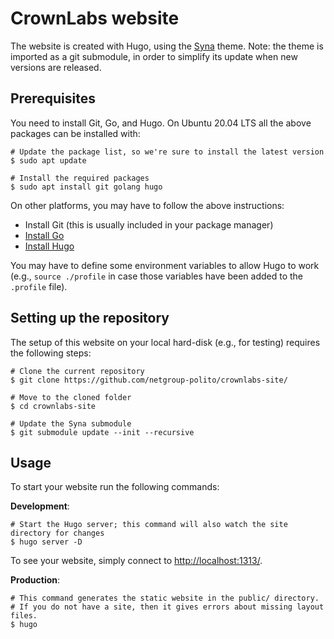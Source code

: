 # CrownLabs website

The website is created with Hugo, using the [Syna](https://themes.gohugo.io/theme/syna/) theme.
Note: the theme is imported as a git submodule, in order to simplify its update when new versions are released.

## Prerequisites
You need to install Git, Go, and Hugo.
On Ubuntu 20.04 LTS all the above packages can be installed with:
```
# Update the package list, so we're sure to install the latest version
$ sudo apt update

# Install the required packages
$ sudo apt install git golang hugo
```

On other platforms, you may have to follow the above instructions:
- Install Git (this is usually included in your package manager)
- [Install Go](https://golang.org/doc/install)
- [Install Hugo](https://gohugo.io/getting-started/installing/)

You may have to define some environment variables to allow Hugo to work (e.g., `source ./profile` in case those variables have been added to the `.profile` file).

## Setting up the repository
The setup of this website on your local hard-disk (e.g., for testing) requires the following steps:
```
# Clone the current repository
$ git clone https://github.com/netgroup-polito/crownlabs-site/

# Move to the cloned folder
$ cd crownlabs-site

# Update the Syna submodule
$ git submodule update --init --recursive
```

## Usage

To start your website run the following commands:

**Development**:
```
# Start the Hugo server; this command will also watch the site directory for changes
$ hugo server -D
```

To see your website, simply connect to [http://localhost:1313/](http://localhost:1313/).


**Production**:
```
# This command generates the static website in the public/ directory.
# If you do not have a site, then it gives errors about missing layout files.
$ hugo
```
